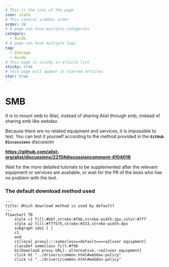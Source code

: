 ```yaml
---
# This is the icon of the page
icon: state
# This control sidebar order
order: 28
# A page can have multiple categories
category:
  - Guide
# A page can have multiple tags
tag:
  - Storage
  - Guide
# this page is sticky in article list
sticky: true
# this page will appear in starred articles
star: true
---
```

# SMB

It is to mount smb to Alist, instead of sharing Alist through smb, instead of sharing smb like webdav.



Because there are no related equipment and services, it is impossible to test. You can test it yourself according to the method provided in the **`GitHub Discussions`** discussion

**https://github.com/alist-org/alist/discussions/2215#discussioncomment-4104018**



Wait for the more detailed tutorials to be supplemented after the relevant equipment or services are available, or wait for the PR of the boss who has no problem with the test.



### **The default download method used**


```mermaid
---
title: Which download method is used by default?
---
flowchart TB
    style c1 fill:#bbf,stroke:#f66,stroke-width:2px,color:#fff
    style a2 fill:#ff7575,stroke:#333,stroke-width:4px
    subgraph ide1 [ ]
    c1
    end
    c1[local proxy]:::someclass==default===>a2[user equipment]
    classDef someclass fill:#f96
    b1[Download proxy URL]-.alternative.->a2[user equipment]
    click b1 "../drivers/common.html#webdav-policy"
    click c1 "../drivers/common.html#webdav-policy"
```

